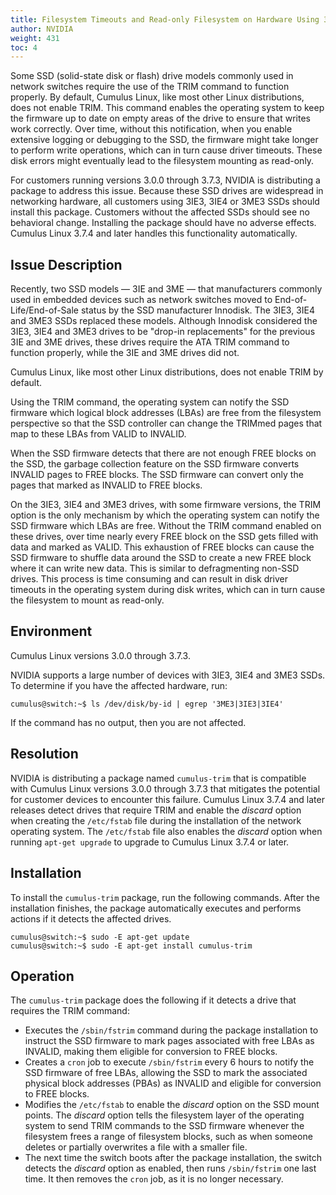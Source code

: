 ```yaml
---
title: Filesystem Timeouts and Read-only Filesystem on Hardware Using 3IE3 3IE4 3ME3 Solid State Disks
author: NVIDIA
weight: 431
toc: 4
---
```


Some SSD (solid-state disk or flash) drive models commonly used in network switches require the use of the TRIM command to function properly. By default, Cumulus Linux, like most other Linux distributions, does not enable TRIM. This command enables the operating system to keep the firmware up to date on empty areas of the drive to ensure that writes work correctly. Over time, without this notification, when you enable extensive logging or debugging to the SSD, the firmware might take longer to perform write operations, which can in turn cause driver timeouts. These disk errors might eventually lead to the filesystem mounting as read-only.

For customers running versions 3.0.0 through 3.7.3, NVIDIA is distributing a package to address this issue. Because these SSD drives are widespread in networking hardware, all customers using 3IE3, 3IE4 or 3ME3 SSDs should install this package. Customers without the affected SSDs should see no behavioral change. Installing the package should have no adverse effects. Cumulus Linux 3.7.4 and later handles this functionality automatically.

## Issue Description

Recently, two SSD models — 3IE and 3ME — that manufacturers commonly used in embedded devices such as network switches moved to End-of-Life/End-of-Sale status by the SSD manufacturer Innodisk. The 3IE3, 3IE4 and 3ME3 SSDs replaced these models. Although Innodisk considered the 3IE3, 3IE4 and 3ME3 drives to be "drop-in replacements" for the previous 3IE and 3ME drives, these drives require the ATA TRIM command to function properly, while the 3IE and 3ME drives did not.

Cumulus Linux, like most other Linux distributions, does not enable TRIM by default.

Using the TRIM command, the operating system can notify the SSD firmware which logical block addresses (LBAs) are free from the filesystem perspective so that the SSD controller can change the TRIMmed pages that map to these LBAs from VALID to INVALID.

When the SSD firmware detects that there are not enough FREE blocks on the SSD, the garbage collection feature on the SSD firmware converts INVALID pages to FREE blocks. The SSD firmware can convert only the pages that marked as INVALID to FREE blocks.

On the 3IE3, 3IE4 and 3ME3 drives, with some firmware versions, the TRIM option is the only mechanism by which the operating system can notify the SSD firmware which LBAs are free. Without the TRIM command enabled on these drives, over time nearly every FREE block on the SSD gets filled with data and marked as VALID. This exhaustion of FREE blocks can cause the SSD firmware to shuffle data around the SSD to create a new FREE block where it can write new data. This is similar to defragmenting non-SSD drives. This process is time consuming and can result in disk driver timeouts in the operating system during disk writes, which can in turn cause the filesystem to mount as read-only.

## Environment

Cumulus Linux versions 3.0.0 through 3.7.3.

NVIDIA supports a large number of devices with 3IE3, 3IE4 and 3ME3 SSDs. To determine if you have the affected hardware, run:

    cumulus@switch:~$ ls /dev/disk/by-id | egrep '3ME3|3IE3|3IE4'

If the command has no output, then you are not affected.

## Resolution

NVIDIA is distributing a package named `cumulus-trim` that is compatible with Cumulus Linux versions 3.0.0 through 3.7.3 that mitigates the potential for customer devices to encounter this failure. Cumulus Linux 3.7.4 and later releases detect drives that require TRIM and enable the *discard* option when creating the `/etc/fstab` file during the installation of the network operating system. The `/etc/fstab` file also enables the *discard* option when running `apt-get upgrade` to upgrade to Cumulus Linux 3.7.4 or later.

## Installation

To install the `cumulus-trim` package, run the following commands. After the installation finishes, the package automatically executes and performs actions if it detects the affected drives.

    cumulus@switch:~$ sudo -E apt-get update
    cumulus@switch:~$ sudo -E apt-get install cumulus-trim

## Operation

The `cumulus-trim` package does the following if it detects a drive that requires the TRIM command:

- Executes the `/sbin/fstrim` command during the package installation to instruct the SSD firmware to mark pages associated with free LBAs as INVALID, making them eligible for conversion to FREE blocks.
- Creates a `cron` job to execute `/sbin/fstrim` every 6 hours to notify the SSD firmware of free LBAs, allowing the SSD to mark the associated physical block addresses (PBAs) as INVALID and eligible for conversion to FREE blocks.
- Modifies the `/etc/fstab` to enable the *discard* option on the SSD mount points. The *discard* option tells the filesystem layer of the operating system to send TRIM commands to the SSD firmware whenever the filesystem frees a range of filesystem blocks, such as when someone deletes or partially overwrites a file with a smaller file.
- The next time the switch boots after the package installation, the switch detects the *discard* option as enabled, then runs `/sbin/fstrim` one last time. It then removes the `cron` job, as it is no longer necessary.
